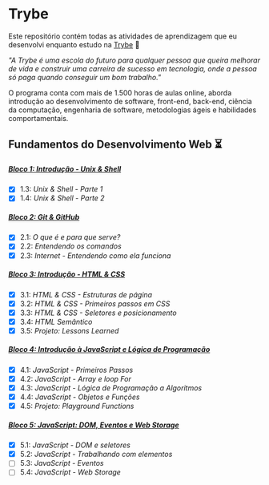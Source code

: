 # Trybe

Este repositório contém todas as atividades de aprendizagem que eu desenvolvi enquanto estudo na [Trybe](https://www.betrybe.com/) :rocket:

_"A Trybe é uma escola do futuro para qualquer pessoa que queira melhorar de vida e construir uma carreira de sucesso em tecnologia, onde a pessoa só paga quando conseguir um bom trabalho."_

O programa conta com mais de 1.500 horas de aulas online, aborda introdução ao desenvolvimento de software, front-end, back-end, ciência da computação, engenharia de software, metodologias ágeis e habilidades comportamentais.

## Fundamentos do Desenvolvimento Web :hourglass_flowing_sand:

##### [Bloco 1: Introdução - Unix & Shell](https://github.com/TiLourinho/trybe-exercicios/tree/master/01.%20Fundamentos%20do%20Desenvolvimento%20Web/Bloco%2001%20-%20Unix%20%26%20Bash)

- [X] 1.3: _Unix & Shell - Parte 1_
- [X] 1.4: _Unix & Shell - Parte 2_

##### [Bloco 2: Git & GitHub](https://github.com/TiLourinho/trybe-exercicios/tree/master/01.%20Fundamentos%20do%20Desenvolvimento%20Web/Bloco%2002%20-%20Git%2C%20Github%20e%20Internet)

- [X] 2.1: _O que é e para que serve?_
- [X] 2.2: _Entendendo os comandos_
- [X] 2.3: _Internet - Entendendo como ela funciona_

##### [Bloco 3: Introdução - HTML & CSS](https://github.com/TiLourinho/trybe-exercicios/tree/master/01.%20Fundamentos%20do%20Desenvolvimento%20Web/Bloco%2003%20-%20Introdu%C3%A7%C3%A3o%20%C3%A0%20HTML%20e%20CSS)

- [X] 3.1: _HTML & CSS - Estruturas de página_
- [X] 3.2: _HTML & CSS - Primeiros passos em CSS_
- [X] 3.3: _HTML & CSS - Seletores e posicionamento_
- [X] 3.4: _HTML Semântico_
- [X] 3.5: _Projeto: Lessons Learned_

##### [Bloco 4: Introdução à JavaScript e Lógica de Programação](https://github.com/TiLourinho/trybe-exercicios/tree/master/01.%20Fundamentos%20do%20Desenvolvimento%20Web/Bloco%2004%20-%20Introdu%C3%A7%C3%A3o%20%C3%A0%20JavaScript%20e%20L%C3%B3gica%20de%20Programa%C3%A7%C3%A3o)

- [X] 4.1: _JavaScript - Primeiros Passos_
- [X] 4.2: _JavaScript - Array e loop For_
- [X] 4.3: _JavaScript - Lógica de Programação a Algoritmos_
- [X] 4.4: _JavaScript - Objetos e Funções_
- [X] 4.5: _Projeto: Playground Functions_

##### [Bloco 5: JavaScript: DOM, Eventos e Web Storage](https://github.com/TiLourinho/trybe-exercicios/tree/master/01.%20Fundamentos%20do%20Desenvolvimento%20Web/Bloco%2005%20-%20JavaScript:%20DOM%2C%20Eventos%20e%20Web%20Storage)

- [X] 5.1: _JavaScript - DOM e seletores_
- [X] 5.2: _JavaScript - Trabalhando com elementos_
- [ ] 5.3: _JavaScript - Eventos_
- [ ] 5.4: _JavaScript - Web Storage_
